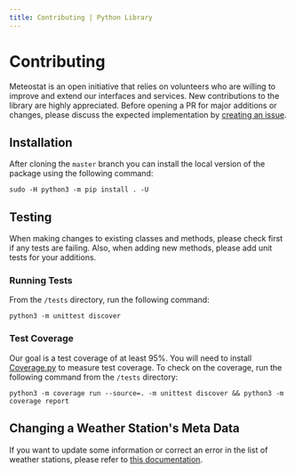 ```yaml
---
title: Contributing | Python Library
---
```


# Contributing

Meteostat is an open initiative that relies on volunteers who are willing to improve and extend our interfaces and services. New contributions to the library are highly appreciated. Before opening a PR for major additions or changes, please discuss the expected implementation by [creating an issue](https://github.com/meteostat/meteostat-python/issues/new).

## Installation
After cloning the `master` branch you can install the local version of the package using the following command:

```
sudo -H python3 -m pip install . -U
```

## Testing
When making changes to existing classes and methods, please check first if any tests are failing. Also, when adding new methods, please add unit tests for your additions.

### Running Tests
From the `/tests` directory, run the following command:

```
python3 -m unittest discover
```

### Test Coverage
Our goal is a test coverage of at least 95%. You will need to install [Coverage.py](https://coverage.readthedocs.io/) to measure test coverage. To check on the coverage, run the following command from the `/tests` directory:

```
python3 -m coverage run --source=. -m unittest discover && python3 -m coverage report
```

## Changing a Weather Station's Meta Data
If you want to update some information or correct an error in the list of weather stations, please refer to [this documentation](/contributing/stations.html).
